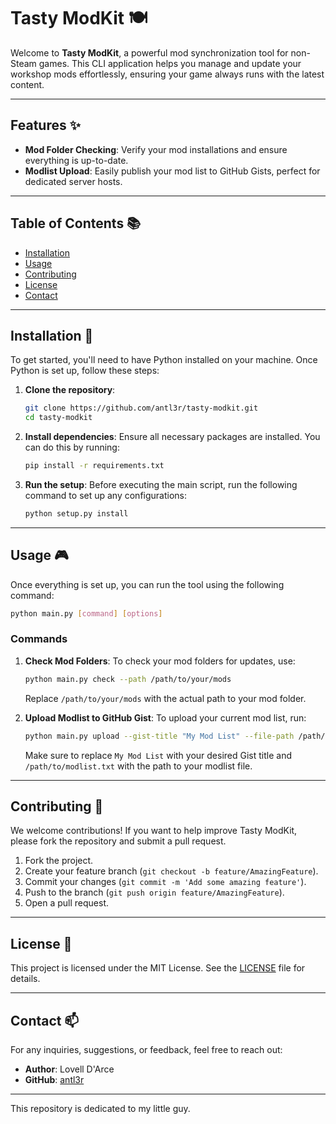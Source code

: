 # Tasty ModKit 🍽️

Welcome to **Tasty ModKit**, a powerful mod synchronization tool for non-Steam games. This CLI application helps you manage and update your workshop mods effortlessly, ensuring your game always runs with the latest content.

---

## Features ✨

-   **Mod Folder Checking**: Verify your mod installations and ensure everything is up-to-date.
-   **Modlist Upload**: Easily publish your mod list to GitHub Gists, perfect for dedicated server hosts.

---

## Table of Contents 📚

-   [Installation](#installation)
-   [Usage](#usage)
-   [Contributing](#contributing)
-   [License](#license)
-   [Contact](#contact)

---

## Installation 🚀

To get started, you'll need to have Python installed on your machine. Once Python is set up, follow these steps:

1. **Clone the repository**:

    ```bash
    git clone https://github.com/antl3r/tasty-modkit.git
    cd tasty-modkit
    ```

2. **Install dependencies**:
   Ensure all necessary packages are installed. You can do this by running:

    ```bash
    pip install -r requirements.txt
    ```

3. **Run the setup**:
   Before executing the main script, run the following command to set up any configurations:
    ```bash
    python setup.py install
    ```

---

## Usage 🎮

Once everything is set up, you can run the tool using the following command:

```bash
python main.py [command] [options]
```

### Commands

1. **Check Mod Folders**:
   To check your mod folders for updates, use:

    ```bash
    python main.py check --path /path/to/your/mods
    ```

    Replace `/path/to/your/mods` with the actual path to your mod folder.

2. **Upload Modlist to GitHub Gist**:
   To upload your current mod list, run:
    ```bash
    python main.py upload --gist-title "My Mod List" --file-path /path/to/modlist.txt
    ```
    Make sure to replace `My Mod List` with your desired Gist title and `/path/to/modlist.txt` with the path to your modlist file.

---

## Contributing 🤝

We welcome contributions! If you want to help improve Tasty ModKit, please fork the repository and submit a pull request.

1. Fork the project.
2. Create your feature branch (`git checkout -b feature/AmazingFeature`).
3. Commit your changes (`git commit -m 'Add some amazing feature'`).
4. Push to the branch (`git push origin feature/AmazingFeature`).
5. Open a pull request.

---

## License 📄

This project is licensed under the MIT License. See the [LICENSE](LICENSE) file for details.

---

## Contact 📫

For any inquiries, suggestions, or feedback, feel free to reach out:

-   **Author**: Lovell D'Arce
-   **GitHub**: [antl3r](https://github.com/antl3r)

---

This repository is dedicated to my little guy.
